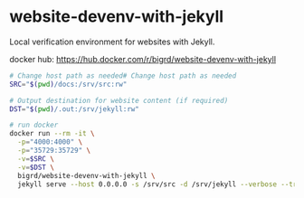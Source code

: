 # website-devenv-with-jekyll

Local verification environment for websites with Jekyll.

docker hub: <https://hub.docker.com/r/bigrd/website-devenv-with-jekyll>

```sh
# Change host path as needed# Change host path as needed
SRC="$(pwd)/docs:/srv/src:rw"

# Output destination for website content (if required)
DST="$(pwd)/.out:/srv/jekyll:rw"

# run docker
docker run --rm -it \
  -p="4000:4000" \
  -p="35729:35729" \
  -v=$SRC \
  -v=$DST \
  bigrd/website-devenv-with-jekyll \
  jekyll serve --host 0.0.0.0 -s /srv/src -d /srv/jekyll --verbose --trace --watch --livereload --force_polling --incremental
```
